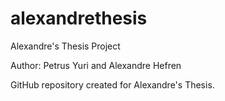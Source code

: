 # alexandrethesis
Alexandre's Thesis Project

Author: Petrus Yuri and Alexandre Hefren

GitHub repository created for Alexandre's Thesis. 

